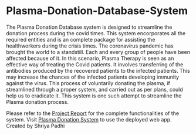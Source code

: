 # Plasma-Donation-Database-System
The Plasma Donation Database system is designed to streamline the donation process during the covid times. This system encorporates all the required entities and is an complete package for assisting the healthworkers during the crisis times.
The coronavirus pandemic has brought the world to a standstill. Each and every group of people have been affected because of it. In this scenario, Plasma Therapy is seen as an effective way of treating the Covid patients. It involves transferring of the antibodies produced by the recovered patients to the infected patients. This may increase the chances of the infected patients developing immunity against the virus. This process of voluntarily donating the plasma, if streamlined through a proper system, and carried out as per plans, could help us to eradicate it. This system is one such attempt to streamline the Plasma donation process.

Please refer to the [Project Report](https://github.com/atharvagj-ai/Plasma-Donation-Database-System/blob/main/documentation/Project%20Report.pdf) for the complete functionalities of the system.
Visit [Plasma Donation System](http://plasma-donation-system.herokuapp.com/) to use the deployed web app.
Created by Shriya Padhi
